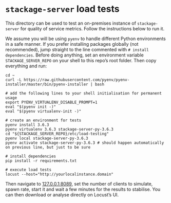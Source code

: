 # `stackage-server` load tests

This directory can be used to test an on-premises instance of `stackage-server` for quality of service metrics. Follow the instructions below to run it.

We assume you will be using `pyenv` to handle different Python environments in a safe manner. If you prefer installing packages globally (not recommended), jump straight to the line commented with `# install dependencies`. Before doing anything, set an environment variable `STACKAGE_SERVER_REPO` on your shell to this repo’s root folder. Then copy everything and run:

```shell
cd ~
curl -L https://raw.githubusercontent.com/pyenv/pyenv-installer/master/bin/pyenv-installer | bash

# add the following lines to your shell initialisation for permanent usage
export PYENV_VIRTUALENV_DISABLE_PROMPT=1
eval "$(pyenv init -)"
eval "$(pyenv virtualenv-init -)"

# create an environment for tests
pyenv install 3.6.3
pyenv virtualenv 3.6.3 stackage-server-py-3.6.3
cd "${STACKAGE_SERVER_REPO}/etc/load-testing"
pyenv local stackage-server-py-3.6.3
pyenv activate stackage-server-py-3.6.3 # should happen automatically on previous line, but just to be sure

# install dependencies
pip install -r requirements.txt

# execute load tests
locust --host="http://yourlocalinstance.domain"
```

Then navigate to [127.0.0.1:8089](http://127.0.0.1:8089), set the number of clients to simulate, spawn rate, start it and wait a few minutes for the results to stabilise. You can then download or analyse directly on Locust’s UI.
